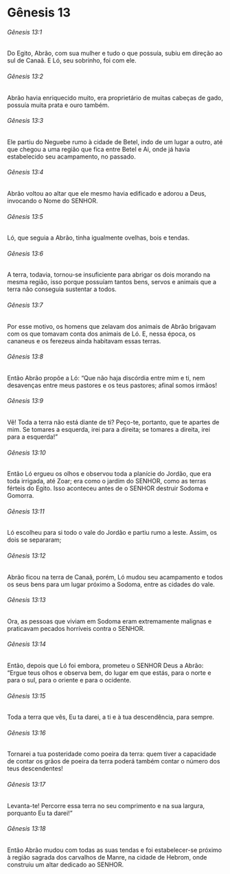 # Gênesis 13

###### Gênesis 13:1

Do Egito, Abrão, com sua mulher e tudo o que possuía, subiu em direção ao sul de Canaã. E Ló, seu sobrinho, foi com ele.

###### Gênesis 13:2

Abrão havia enriquecido muito, era proprietário de muitas cabeças de gado, possuía muita prata e ouro também.

###### Gênesis 13:3

Ele partiu do Neguebe rumo à cidade de Betel, indo de um lugar a outro, até que chegou a uma região que fica entre Betel e Ai, onde já havia estabelecido seu acampamento, no passado.

###### Gênesis 13:4

Abrão voltou ao altar que ele mesmo havia edificado e adorou a Deus, invocando o Nome do SENHOR.

###### Gênesis 13:5

Ló, que seguia a Abrão, tinha igualmente ovelhas, bois e tendas.

###### Gênesis 13:6

A terra, todavia, tornou-se insuficiente para abrigar os dois morando na mesma região, isso porque possuíam tantos bens, servos e animais que a terra não conseguia sustentar a todos.

###### Gênesis 13:7

Por esse motivo, os homens que zelavam dos animais de Abrão brigavam com os que tomavam conta dos animais de Ló. E, nessa época, os cananeus e os ferezeus ainda habitavam essas terras.

###### Gênesis 13:8

Então Abrão propõe a Ló: “Que não haja discórdia entre mim e ti, nem desavenças entre meus pastores e os teus pastores; afinal somos irmãos!

###### Gênesis 13:9

Vê! Toda a terra não está diante de ti? Peço-te, portanto, que te apartes de mim. Se tomares a esquerda, irei para a direita; se tomares a direita, irei para a esquerda!”

###### Gênesis 13:10

Então Ló ergueu os olhos e observou toda a planície do Jordão, que era toda irrigada, até Zoar; era como o jardim do SENHOR, como as terras férteis do Egito. Isso aconteceu antes de o SENHOR destruir Sodoma e Gomorra.

###### Gênesis 13:11

Ló escolheu para si todo o vale do Jordão e partiu rumo a leste. Assim, os dois se separaram;

###### Gênesis 13:12

Abrão ficou na terra de Canaã, porém, Ló mudou seu acampamento e todos os seus bens para um lugar próximo a Sodoma, entre as cidades do vale.

###### Gênesis 13:13

Ora, as pessoas que viviam em Sodoma eram extremamente malignas e praticavam pecados horríveis contra o SENHOR.

###### Gênesis 13:14

Então, depois que Ló foi embora, prometeu o SENHOR Deus a Abrão: “Ergue teus olhos e observa bem, do lugar em que estás, para o norte e para o sul, para o oriente e para o ocidente.

###### Gênesis 13:15

Toda a terra que vês, Eu ta darei, a ti e à tua descendência, para sempre.

###### Gênesis 13:16

Tornarei a tua posteridade como poeira da terra: quem tiver a capacidade de contar os grãos de poeira da terra poderá também contar o número dos teus descendentes!

###### Gênesis 13:17

Levanta-te! Percorre essa terra no seu comprimento e na sua largura, porquanto Eu ta darei!”

###### Gênesis 13:18

Então Abrão mudou com todas as suas tendas e foi estabelecer-se próximo à região sagrada dos carvalhos de Manre, na cidade de Hebrom, onde construiu um altar dedicado ao SENHOR.

